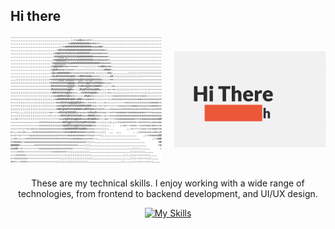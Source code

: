 ## Hi there

<div align="center" style="display: flex; justify-content: center; align-items: center; gap: 20px;">
  <!-- Image Section -->
  <div style="flex: 1; text-align: center;">
    <img src="https://github.com/aye007/aye007/blob/main/arash.png?raw=true" 
         alt="Arash's Picture" 
         style="width: 300px; height: auto;" />
  </div>
  <!-- GIF Section -->
  <div style="flex: 1; text-align: center;">
    <img src="https://github.com/aye007/aye007/blob/main/about_me.gif?raw=true" 
         alt="About Me GIF" 
         style="width: 300px; height: auto;" />
  </div>
</div>

<!-- Skills Section -->
<div align="center" style="margin-top: 20px;">
  <p>
    These are my technical skills. I enjoy working with a wide range of technologies, 
    from frontend to backend development, and UI/UX design.
  </p>
  <a href="https://skillicons.dev">
    <img src="https://skillicons.dev/icons?i=angular,html,js,react,vue,flutter,laravel,ps,php,sass,wordpress,xd,vscode&perline=8" 
         alt="My Skills" />
  </a>
</div>
